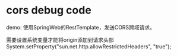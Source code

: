 # cors debug code
demo: 使用SpringWeb的RestTemplate，发送CORS跨域请求。

需要设置系统变量才能将origin添加到请求头部
System.setProperty("sun.net.http.allowRestrictedHeaders", "true");
